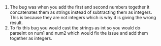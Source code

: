 1. The bug was when you add the first and second numbers together it concatenates them as strings instead of subtracting them as integers. This is because they are not integers which is why it is giving the wrong result.
2. To fix this bug you would cast the strings as int so you would do parseInt on num1 and num2 which would fix the issue and add them together as integers.
